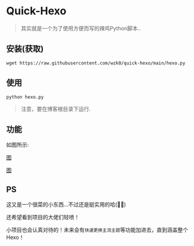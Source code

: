 # Quick-Hexo

> 其实就是一个为了使用方便而写的辣鸡Python脚本..

## 安装(获取)

```
wget https://raw.githubusercontent.com/wzk0/quick-hexo/main/hexo.py
```

## 使用

```
python hexo.py
```

> 注意，要在博客根目录下运行.

## 功能

如图所示:

[图]()

[图]()

## PS

这又是一个很菜的小东西...不过还是挺实用的哈(🌚🌝)

还希望看到项目的大佬们轻喷！

小项目也会认真对待的！未来会有`快速更换主流主题`等功能加进去，直到涵盖整个Hexo！

